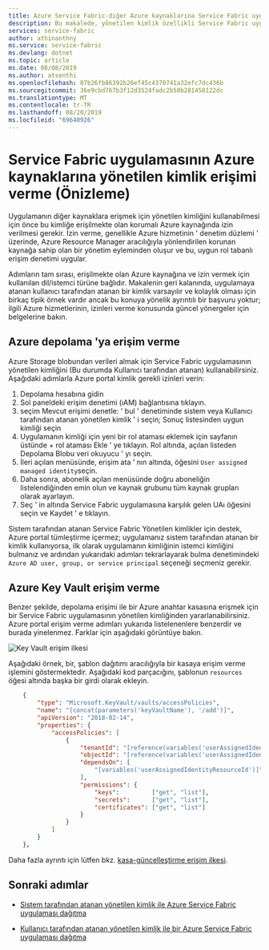 ```yaml
---
title: Azure Service Fabric-diğer Azure kaynaklarına Service Fabric uygulama erişimi verme | Microsoft Docs
description: Bu makalede, yönetilen kimlik özellikli Service Fabric uygulamasına Azure Active Directory tabanlı kimlik doğrulamasını destekleyen diğer Azure kaynaklarına erişim izni verme açıklanmaktadır.
services: service-fabric
author: athinanthny
ms.service: service-fabric
ms.devlang: dotnet
ms.topic: article
ms.date: 08/08/2019
ms.author: atsenthi
ms.openlocfilehash: 07b26fb86392b26ef45c4370741a32efc7dc436b
ms.sourcegitcommit: 36e9cbd767b3f12d3524fadc2b50b281458122dc
ms.translationtype: MT
ms.contentlocale: tr-TR
ms.lasthandoff: 08/20/2019
ms.locfileid: "69640926"
---
```

# <a name="granting-a-service-fabric-applications-managed-identity-access-to-azure-resources-preview"></a>Service Fabric uygulamasının Azure kaynaklarına yönetilen kimlik erişimi verme (Önizleme)

Uygulamanın diğer kaynaklara erişmek için yönetilen kimliğini kullanabilmesi için önce bu kimliğe erişilmekte olan korumalı Azure kaynağında izin verilmesi gerekir. İzin verme, genellikle Azure hizmetinin ' denetim düzlemi ' üzerinde, Azure Resource Manager aracılığıyla yönlendirilen korunan kaynağa sahip olan bir yönetim eyleminden oluşur ve bu, uygun rol tabanlı erişim denetimi uygular.

Adımların tam sırası, erişilmekte olan Azure kaynağına ve izin vermek için kullanılan dil/istemci türüne bağlıdır. Makalenin geri kalanında, uygulamaya atanan kullanıcı tarafından atanan bir kimlik varsayılır ve kolaylık olması için birkaç tipik örnek vardır ancak bu konuya yönelik ayrıntılı bir başvuru yoktur; ilgili Azure hizmetlerinin, izinleri verme konusunda güncel yönergeler için belgelerine bakın.  

## <a name="granting-access-to-azure-storage"></a>Azure depolama 'ya erişim verme
Azure Storage blobundan verileri almak için Service Fabric uygulamasının yönetilen kimliğini (Bu durumda Kullanıcı tarafından atanan) kullanabilirsiniz. Aşağıdaki adımlarla Azure portal kimlik gerekli izinleri verin:

1. Depolama hesabına gidin
2. Sol paneldeki erişim denetimi (ıAM) bağlantısına tıklayın.
3. seçim Mevcut erişimi denetle: ' bul ' denetiminde sistem veya Kullanıcı tarafından atanan yönetilen kimlik ' i seçin; Sonuç listesinden uygun kimliği seçin
4. Uygulamanın kimliği için yeni bir rol ataması eklemek için sayfanın üstünde + rol ataması Ekle ' ye tıklayın.
Rol altında, açılan listeden Depolama Blobu veri okuyucu ' yı seçin.
5. İleri açılan menüsünde, erişim ata ' nın altında, öğesini `User assigned managed identity`seçin.
6. Daha sonra, abonelik açılan menüsünde doğru aboneliğin listelendiğinden emin olun ve kaynak grubunu tüm kaynak grupları olarak ayarlayın.
7. Seç ' in altında Service Fabric uygulamasına karşılık gelen UAı öğesini seçin ve Kaydet ' e tıklayın.

Sistem tarafından atanan Service Fabric Yönetilen kimlikler için destek, Azure portal tümleştirme içermez; uygulamanız sistem tarafından atanan bir kimlik kullanıyorsa, ilk olarak uygulamanın kimliğinin istemci kimliğini bulmanız ve ardından yukarıdaki adımları tekrarlayarak bulma denetimindeki `Azure AD user, group, or service principal` seçeneği seçmeniz gerekir.

## <a name="granting-access-to-azure-key-vault"></a>Azure Key Vault erişim verme
Benzer şekilde, depolama erişimi ile bir Azure anahtar kasasına erişmek için bir Service Fabric uygulamasının yönetilen kimliğinden yararlanabilirsiniz. Azure portal erişim verme adımları yukarıda listelenenlere benzerdir ve burada yinelenmez. Farklar için aşağıdaki görüntüye bakın.

![Key Vault erişim ilkesi](../key-vault/media/vs-secure-secret-appsettings/add-keyvault-access-policy.png)

Aşağıdaki örnek, bir, şablon dağıtımı aracılığıyla bir kasaya erişim verme işlemini göstermektedir. Aşağıdaki kod parçacığını, şablonun `resources` öğesi altında başka bir girdi olarak ekleyin.

```json
    {
        "type": "Microsoft.KeyVault/vaults/accessPolicies",
        "name": "[concat(parameters('keyVaultName'), '/add')]",
        "apiVersion": "2018-02-14",
        "properties": {
            "accessPolicies": [
                {
                    "tenantId": "[reference(variables('userAssignedIdentityResourceId'), '2018-11-30').tenantId]",
                    "objectId": "[reference(variables('userAssignedIdentityResourceId'), '2018-11-30').principalId]",
                    "dependsOn": [
                        "[variables('userAssignedIdentityResourceId')]"
                    ],
                    "permissions": {
                        "keys":         ["get", "list"],
                        "secrets":      ["get", "list"],
                        "certificates": ["get", "list"]
                    }
                }
            ]
        }
    },
```

Daha fazla ayrıntı için lütfen bkz. [kasa-güncelleştirme erişim ilkesi](https://docs.microsoft.com/rest/api/keyvault/vaults/updateaccesspolicy).

## <a name="next-steps"></a>Sonraki adımlar

* [Sistem tarafından atanan yönetilen kimlik ile Azure Service Fabric uygulaması dağıtma](./how-to-deploy-service-fabric-application-system-assigned-managed-identity.md)

* [Kullanıcı tarafından atanan yönetilen kimlik ile bir Azure Service Fabric uygulaması dağıtma](./how-to-deploy-service-fabric-application-user-assigned-managed-identity.md)